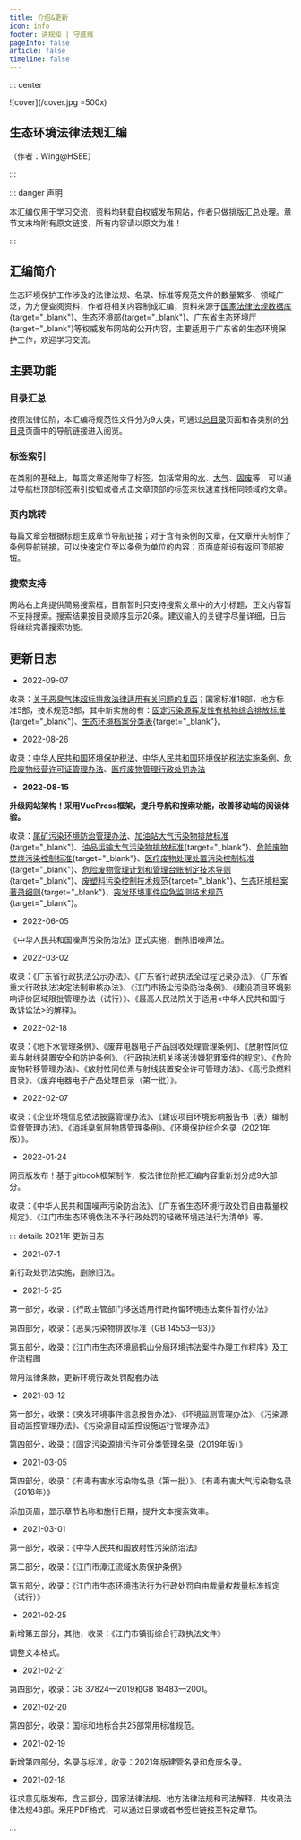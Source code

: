 ```yaml
---
title: 介绍&更新
icon: info
footer: 讲规矩 | 守底线
pageInfo: false
article: false
timeline: false
---
```


::: center

![cover](/cover.jpg =500x)

## 生态环境法律法规汇编

（作者：Wing@HSEE）

:::

::: danger 声明

本汇编仅用于学习交流，资料均转载自权威发布网站，作者只做排版汇总处理。章节文末均附有原文链接，所有内容请以原文为准！

:::

## <FontIcon icon="blog" size="28" />汇编简介

生态环境保护工作涉及的法律法规、名录、标准等规范文件的数量繁多、领域广泛，为方便查阅资料，作者将相关内容制成汇编，资料来源于[国家法律法规数据库](https://flk.npc.gov.cn/){target="_blank"}、[生态环境部](https://www.mee.gov.cn/){target="_blank"}、[广东省生态环境厅](http://gdee.gd.gov.cn/){target="_blank"}等权威发布网站的公开内容，主要适用于广东省的生态环境保护工作，欢迎学习交流。

## <FontIcon icon="setting" size="28" />主要功能

### <FontIcon icon="structure" size="22" />目录汇总

按照法律位阶，本汇编将规范性文件分为9大类，可通过[总目录](/TotalDirectory.md)页面和各类别的[分目录](/posts/P1/README.md)页面中的导航链接进入阅览。

### <FontIcon icon="tag" size="22" />标签索引

在类别的基础上，每篇文章还附带了标签，包括常用的[水](/tag/水)、[大气](/tag/大气)、[固废](/tag/固废)等，可以通过导航栏顶部标签索引按钮或者点击文章顶部的标签来快速查找相同领域的文章。

### <FontIcon icon="change" size="22" />页内跳转

每篇文章会根据标题生成章节导航链接；对于含有条例的文章，在文章开头制作了条例导航链接，可以快速定位至以条例为单位的内容；页面底部设有返回顶部按钮。

### <FontIcon icon="search" size="22" />搜索支持

网站右上角提供简易搜索框，目前暂时只支持搜索文章中的大小标题，正文内容暂不支持搜索。搜索结果按目录顺序显示20条。建议输入的关键字尽量详细，日后将继续完善搜索功能。

## <FontIcon icon="update" size="28" />更新日志

- 2022-09-07

 收录：[关于恶臭气体超标排放法律适用有关问题的复函](/posts/P6/gyecqtcbpfflsyygwtdfh)；国家标准18部，地方标准5部，技术规范3部，其中新实施的有：[固定污染源挥发性有机物综合排放标准](/static/pdf/P8/DB/DB-44-2367-2022.pdf){target="_blank"}、[生态环境档案分类表](/static/pdf/P8/HJ/HJ-7-2022.pdf){target="_blank"}。

- 2022-08-26

 收录：[中华人民共和国环境保护税法](/posts/P1/zhrmghghjbhsf)、[中华人民共和国环境保护税法实施条例](/posts/P2/zhrmghghjbhsfsstl)、[危险废物经营许可证管理办法](/posts/P2/wxfwjyxkzglbf)、[医疗废物管理行政处罚办法](/posts/P4/ylfwglxzcfbf)

- **2022-08-15**<Badge text="给力" type="info" />

 **升级网站架构！采用VuePress框架，提升导航和搜索功能，改善移动端的阅读体验。**

 收录：[尾矿污染环境防治管理办法](/posts/P4/wkwrhjfzglbf)、[加油站大气污染物排放标准](/static/pdf/P8/GB/GB-20952-2020.pdf){target="_blank"}、[油品运输大气污染物排放标准](/static/pdf/P8/GB/GB-20951-2020.pdf){target="_blank"}、[危险废物焚烧污染控制标准](/static/pdf/P8/GB/GB-18484-2020.pdf){target="_blank"}、[医疗废物处理处置污染控制标准](/static/pdf/P8/GB/GB-39707-2020.pdf){target="_blank"}、[危险废物管理计划和管理台账制定技术导则](/static/pdf/P8/HJ/HJ-1259-2022.pdf){target="_blank"}、[废塑料污染控制技术规范](/static/pdf/P8/HJ/HJ-364-2022.pdf){target="_blank"}、[生态环境档案著录细则](/static/pdf/P8/HJ/HJ-9-2022.pdf){target="_blank"}、[突发环境事件应急监测技术规范](/static/pdf/P8/HJ/HJ-589-2021.pdf){target="_blank"}。

- 2022-06-05

 《中华人民共和国噪声污染防治法》正式实施，删除旧噪声法。

- 2022-03-02

 收录：《广东省行政执法公示办法》、《广东省行政执法全过程记录办法》、《广东省重大行政执法决定法制审核办法》、《江门市扬尘污染防治条例》、《建设项目环境影响评价区域限批管理办法（试行）》、《最高人民法院关于适用<中华人民共和国行政诉讼法>的解释》。

- 2022-02-18

 收录：《地下水管理条例》、《废弃电器电子产品回收处理管理条例》、《放射性同位素与射线装置安全和防护条例》、《行政执法机关移送涉嫌犯罪案件的规定》、《危险废物转移管理办法》、《放射性同位素与射线装置安全许可管理办法》、《高污染燃料目录》、《废弃电器电子产品处理目录（第一批）》。

- 2022-02-07

 收录：《企业环境信息依法披露管理办法》、《建设项目环境影响报告书（表）编制监督管理办法》、《消耗臭氧层物质管理条例》、《环境保护综合名录（2021年版）》。

- 2022-01-24

 网页版发布！基于gitbook框架制作，按法律位阶把汇编内容重新划分成9大部分。
 
 收录：《中华人民共和国噪声污染防治法》、《广东省生态环境行政处罚自由裁量权规定》、《江门市生态环境依法不予行政处罚的轻微环境违法行为清单》等。

::: details 2021年 更新日志

- 2021-07-1

 新行政处罚法实施，删除旧法。

- 2021-5-25

 第一部分，收录：《行政主管部门移送适用行政拘留环境违法案件暂行办法》
 
 第四部分，收录：《恶臭污染物排放标准（GB 14553—93）》
 
 第五部分，收录：《江门市生态环境局鹤山分局环境违法案件办理工作程序》及工作流程图

 常用法律条款，更新环境行政处罚配套办法

- 2021-03-12

 第一部分，收录：《突发环境事件信息报告办法》、《环境监测管理办法》、《污染源自动监控管理办法》、《污染源自动监控设施运行管理办法》
 
 第四部分，收录：《固定污染源排污许可分类管理名录（2019年版）》

- 2021-03-05

 第四部分，收录：《有毒有害水污染物名录（第一批）》、《有毒有害大气污染物名录（2018年）》
 
 添加页眉，显示章节名称和施行日期，提升文本搜索效率。

- 2021-03-01

 第一部分，收录：《中华人民共和国放射性污染防治法》
 
 第二部分，收录：《江门市潭江流域水质保护条例》

 第五部分，收录：《江门市生态环境违法行为行政处罚自由裁量权裁量标准规定（试行）》

- 2021-02-25

 新增第五部分，其他，收录：《江门市镇街综合行政执法文件》
 
 调整文本格式。

- 2021-02-21

 第四部分，收录：GB 37824—2019和GB 18483—2001。

- 2021-02-20

 第四部分，收录：国标和地标合共25部常用标准规范。

- 2021-02-19

 新增第四部分，名录与标准，收录：2021年版建管名录和危废名录。

- 2021-02-18

 征求意见版发布，含三部分，国家法律法规、地方法律法规和司法解释，共收录法律法规48部。采用PDF格式，可以通过目录或者书签栏链接至特定章节。

:::